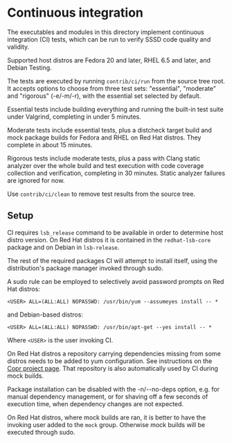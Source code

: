 Continuous integration
======================

The executables and modules in this directory implement continuous integration
(CI) tests, which can be run to verify SSSD code quality and validity.

Supported host distros are Fedora 20 and later, RHEL 6.5 and later, and Debian
Testing.

The tests are executed by running `contrib/ci/run` from the source tree root.
It accepts options to choose from three test sets: "essential", "moderate" and
"rigorous" (-e/-m/-r), with the essential set selected by default.

Essential tests include building everything and running the built-in test
suite under Valgrind, completing in under 5 minutes.

Moderate tests include essential tests, plus a distcheck target build and mock
package builds for Fedora and RHEL on Red Hat distros. They complete in about
15 minutes.

Rigorous tests include moderate tests, plus a pass with Clang static analyzer
over the whole build and test execution with code coverage collection and
verification, completing in 30 minutes. Static analyzer failures are ignored
for now.

Use `contrib/ci/clean` to remove test results from the source tree.


Setup
-----

CI requires `lsb_release` command to be available in order to determine host
distro version. On Red Hat distros it is contained in the `redhat-lsb-core`
package and on Debian in `lsb-release`.

The rest of the required packages CI will attempt to install itself, using
the distribution's package manager invoked through sudo.

A sudo rule can be employed to selectively avoid password prompts on Red Hat
distros:

    <USER> ALL=(ALL:ALL) NOPASSWD: /usr/bin/yum --assumeyes install -- *

and Debian-based distros:

    <USER> ALL=(ALL:ALL) NOPASSWD: /usr/bin/apt-get --yes install -- *

Where `<USER>` is the user invoking CI.

On Red Hat distros a repository carrying dependencies missing from some
distros needs to be added to yum configuration. See instructions on the
[Copr project page](http://copr-fe.cloud.fedoraproject.org/coprs/lslebodn/sssd-deps/).
That repository is also automatically used by CI during mock builds.

Package installation can be disabled with the -n/--no-deps option, e.g.  for
manual dependency management, or for shaving off a few seconds of execution
time, when dependency changes are not expected.

On Red Hat distros, where mock builds are ran, it is better to have the
invoking user added to the `mock` group. Otherwise mock builds will be
executed through sudo.
